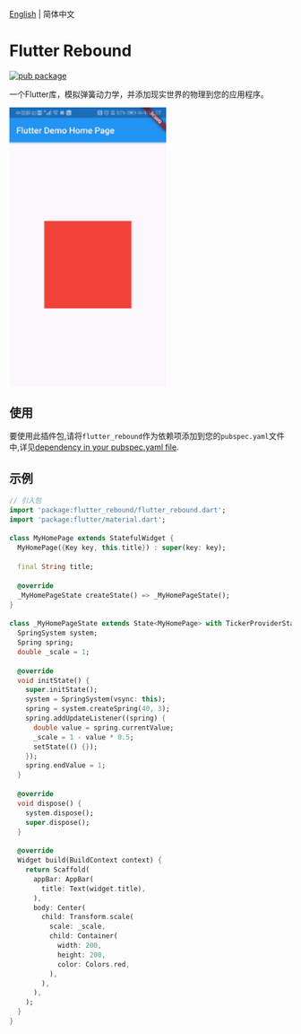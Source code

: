 [English](./README.md) | 简体中文

# Flutter Rebound

[![pub package](https://img.shields.io/pub/v/flutter_rebound.svg)](https://pub.dartlang.org/packages/flutter_rebound)

一个Flutter库，模拟弹簧动力学，并添加现实世界的物理到您的应用程序。

<div align=left>
<img src="https://github.com/flutter-studio/rebound/blob/master/SVID_20191205_120702_1.gif" width = "280"  alt="图片名称" align=center />
  </div>


## 使用
要使用此插件包,请将`flutter_rebound`作为依赖项添加到您的`pubspec.yaml`文件中,详见[dependency in your pubspec.yaml file](https://flutter.io/platform-plugins/).


## 示例

``` dart
// 引入包
import 'package:flutter_rebound/flutter_rebound.dart';
import 'package:flutter/material.dart';

class MyHomePage extends StatefulWidget {
  MyHomePage({Key key, this.title}) : super(key: key);

  final String title;

  @override
  _MyHomePageState createState() => _MyHomePageState();
}

class _MyHomePageState extends State<MyHomePage> with TickerProviderStateMixin {
  SpringSystem system;
  Spring spring;
  double _scale = 1;

  @override
  void initState() {
    super.initState();
    system = SpringSystem(vsync: this);
    spring = system.createSpring(40, 3);
    spring.addUpdateListener((spring) {
      double value = spring.currentValue;
      _scale = 1 - value * 0.5;
      setState(() {});
    });
    spring.endValue = 1;
  }

  @override
  void dispose() {
    system.dispose();
    super.dispose();
  }

  @override
  Widget build(BuildContext context) {
    return Scaffold(
      appBar: AppBar(
        title: Text(widget.title),
      ),
      body: Center(
        child: Transform.scale(
          scale: _scale,
          child: Container(
            width: 200,
            height: 200,
            color: Colors.red,
          ),
        ),
      ),
    );
  }
}
```
